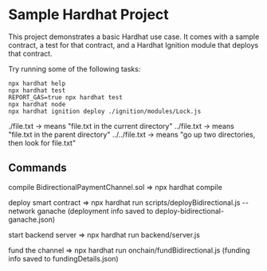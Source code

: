 # Sample Hardhat Project

This project demonstrates a basic Hardhat use case. It comes with a sample contract, a test for that contract, and a Hardhat Ignition module that deploys that contract.

Try running some of the following tasks:

```shell
npx hardhat help
npx hardhat test
REPORT_GAS=true npx hardhat test
npx hardhat node
npx hardhat ignition deploy ./ignition/modules/Lock.js
```


./file.txt → means "file.txt in the current directory"
../file.txt → means "file.txt in the parent directory"
../../file.txt → means "go up two directories, then look for file.txt"


## Commands
compile BidirectionalPaymentChannel.sol => npx hardhat compile

deploy smart contract => npx hardhat run scripts/deployBidirectional.js --network ganache 
                        (deployment info saved to deploy-bidirectional-ganache.json)

start backend server => npx hardhat run backend/server.js

fund the channel => npx hardhat run onchain/fundBidirectional.js
                        (funding info saved to fundingDetails.json)